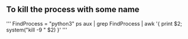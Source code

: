 
## To kill the process with some name
'''
FindProcess = "python3"
ps aux | grep FindProcess | awk '{ print $2; system("kill -9 " $2)  }'
'''
